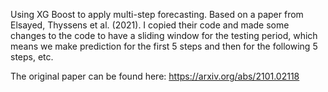 Using XG Boost to apply multi-step forecasting. Based on a paper from Elsayed, Thyssens et al. (2021).
I copied their code and made some changes to the code to have a sliding window for the testing period, 
which means we make prediction for the first 5 steps and then for the following 5 steps, etc.

The original paper can be found here: https://arxiv.org/abs/2101.02118
